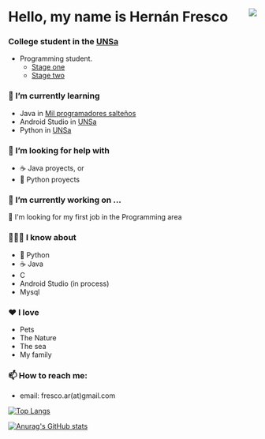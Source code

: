 # Hello, my name is Hernán Fresco  <img align="right" src="https://visitor-badge.laobi.icu/badge?page_id=frescohar">
### College student in the [UNSa](https://exactas.unsa.edu.ar/)
- Programming student.
  - [Stage one](https://exactas.unsa.edu.ar/carreras/info/2)
  - [Stage two](https://exactas.unsa.edu.ar/carreras/info/1)


### 🌱 I’m currently learning
- Java in [Mil programadores salteños](http://milprogramadores.unsa.edu.ar/index.php/mil-programadores/)
- Android Studio in [UNSa](https://exactas.unsa.edu.ar/carreras/info/2)
- Python in [UNSa](https://exactas.unsa.edu.ar/carreras/info/2)

### 🤔 I’m looking for help with
- ☕ Java proyects, or
- 🐍 Python proyects

### 🔭 I’m currently working on ...
  🔎 I'm looking for my first job in the Programming area 

### 👨🏻‍💻 I know about
- 🐍 Python
- ☕ Java
- C
- Android Studio (in process)
- Mysql

### ♥ I love
- Pets
- The Nature
- The sea
- My family

### 📫 How to reach me:
- email: fresco.ar(at)gmail.com


[![Top Langs](https://github-readme-stats.vercel.app/api/top-langs/?username=frescohar&layout=compact)](https://github.com/FrescoHAr?tab=repositories)

[![Anurag's GitHub stats](https://github-readme-stats.vercel.app/api?username=frescohar&show_icons=true&theme=radical)](https://github.com/FrescoHAr?tab=repositories)

<!--
**FrescoHAr/frescohar** is a ✨ _special_ ✨ repository because its `README.md` (this file) appears on your GitHub profile.

Here are some ideas to get you started:

- 🔭 I’m currently working on ...
- 🌱 I’m currently learning ...
- 👯 I’m looking to collaborate on ...
- 🤔 I’m looking for help with ...
- 💬 Ask me about ...
- 📫 How to reach me: ...
- 😄 Pronouns: ...
- ⚡ Fun fact: ...
👋
-->
